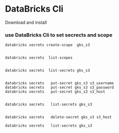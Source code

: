 # DataBricks Cli

Download and install

### use DataBricks Cli to set secrects and scope

```
databricks secrets create-scope  gks_s3
 

databricks secrets  list-scopes


databricks secrets  list-secrets gks_s3

 
databricks secrets   put-secret gks_s3 s3_username
databricks secrets   put-secret gks_s3 s3_password
databricks secrets   put-secret gks_s3 s3_host


databricks secrets   list-secrets gks_s3


databricks secrets   delete-secret gks_s3 s3_host

databricks secrets   list-secrets gks_s3

```
